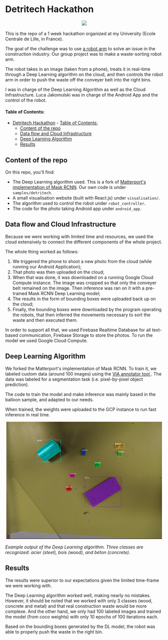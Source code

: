 # Detritech Hackathon

<p align="center">
  <img src="assets/detritech_robot.gif"/>
</p>

This is the repo of a 1 week hackathon organized at my University (Ecole Centrale de Lille, in France).

The goal of the challenge was to use [a robot arm](https://www.universal-robots.com/products/ur10-robot/) to solve an issue in the construction industry. Our group project was to make a waste-sorting robot arm.

The robot takes in an image (taken from a phone), treats it in real-time through a Deep Learning algorithm on the cloud, and then controls the robot arm in order to push the waste off the conveyer belt into the right bins.

I was in charge of the Deep Learning Algorithm as well as the Cloud Infrastructure. Luca Jakomulski was in charge of the Android App and the control of the robot.

#### Table of Contents:

- [Detritech Hackathon](#detritech-hackathon)
      - [Table of Contents:](#table-of-contents)
  - [Content of the repo](#content-of-the-repo)
  - [Data flow and Cloud Infrastructure](#data-flow-and-cloud-infrastructure)
  - [Deep Learning Algorithm](#deep-learning-algorithm)
  - [Results](#results)

## Content of the repo

On this repo, you'll find:

- The Deep Learning algorithm used. This is a fork of [Matterport's implementation of Mask RCNN](https://github.com/matterport/Mask_RCNN). Our own code is under `samples/detritech`.
- A small visualisation website (built with React.js) under `visualisation/`.
- The algorithm used to control the robot under `robot_controller`.
- The code for the photo taking Android app under `android_app`.

## Data flow and Cloud Infrastructure

Because we were working with limited time and resources, we used the cloud extensively to connect the different components of the whole project.

The whole thing worked as follows:

1. We triggered the phone to shoot a new photo from the cloud (while running our Android Application);
2. That photo was then uploaded on the cloud;
3. When that was done, it was downloaded on a running Google Cloud Compute instance. The image was cropped so that only the conveyer belt remained on the image. Then inference was ran on it with a pre-trained Mask RCNN Deep Learning model;
4. The results in the form of bounding boxes were uploaded back up on the cloud;
5. Finally, the bounding boxes were downloaded by the program operating the robots, that then inferred the movements necessary to sort the waste and then executed them.

In order to support all that, we used Firebase Realtime Database for all text-based communication, Firebase Storage to store the photos. To run the model we used Google Cloud Compute.

## Deep Learning Algorithm

We forked the Matterport's implementation of Mask RCNN. To train it, we labeled custom data (around 100 images) using the [VIA annotator tool ](https://www.robots.ox.ac.uk/~vgg/software/via/). The data was labeled for a segmentation task (i.e. pixel-by-pixel object prediction).

The code to train the model and make inference was mainly based in the balloon sample, and adapted to our needs.

When trained, the weights were uploaded to the GCP instance to run fast inference in real time.

![Model Output](assets/model_output.png "Model Output")

_Example output of the Deep Learning algorithm. Three classes are recognized: acier (steel), bois (wood), and béton (concrete)._

## Results

The results were superior to our expectations given the limited time-frame we were working with.

The Deep Learning algorithm worked well, making nearly no mistakes. However, it should be noted that we worked with only 3 classes (wood, concrete and metal) and that real construction waste would be more complexe. And the other hand, we only had 100 labeled images and trained the model (from coco weights) with only 10 epochs of 100 iterations each.

Based on the bounding boxes generated by the DL model, the robot was able to properly push the waste in the right bin.
